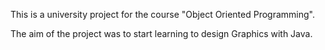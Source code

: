 This is a university project for the course "Object Oriented Programming".

The aim of the project was to start learning to design Graphics with Java.
